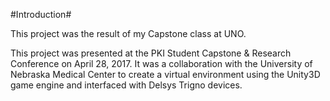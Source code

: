 #Introduction#

This project was the result of my Capstone class at UNO.

This project was presented at the PKI Student Capstone & Research Conference on April 28, 2017. It was a collaboration with the University of Nebraska Medical Center to create a virtual environment using the Unity3D game engine and interfaced with Delsys Trigno devices.
